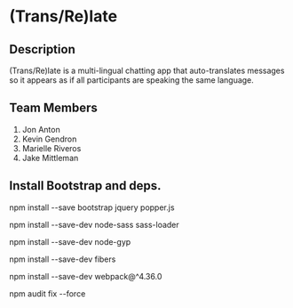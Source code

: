 # (Trans/Re)late

## Description
(Trans/Re)late is a multi-lingual chatting app that auto-translates messages so it appears as if all participants are speaking the same language.

## Team Members
1. Jon Anton
2. Kevin Gendron
3. Marielle Riveros
4. Jake Mittleman

## Install Bootstrap and deps.

npm install --save bootstrap jquery popper.js

npm install --save-dev node-sass sass-loader

npm install --save-dev node-gyp

npm install --save-dev fibers

npm install --save-dev webpack@^4.36.0

npm audit fix --force

